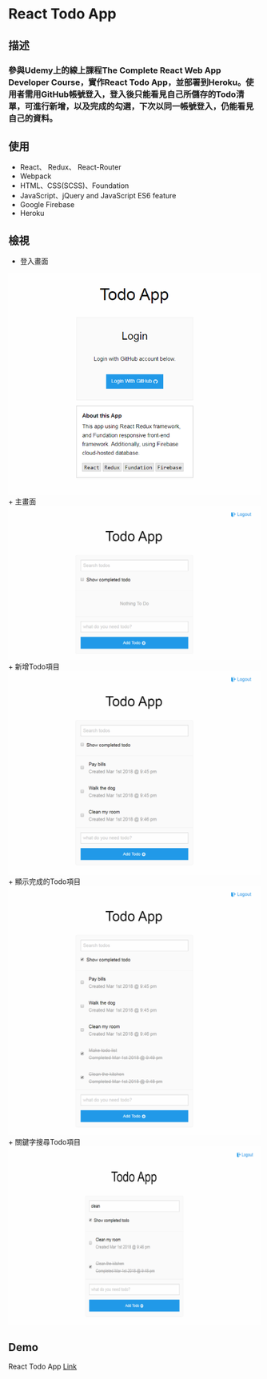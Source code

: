 # React Todo App
## 描述
### 參與Udemy上的線上課程**The Complete React Web App Developer Course**，實作React Todo App，並部署到Heroku。使用者需用GitHub帳號登入，登入後只能看見自己所儲存的Todo清單，可進行新增，以及完成的勾選，下次以同一帳號登入，仍能看見自己的資料。


## 使用
+ React、 Redux、 React-Router
+ Webpack
+ HTML、CSS(SCSS)、Foundation
+ JavaScript、jQuery and JavaScript ES6 feature
+ Google Firebase
+ Heroku

## 檢視
+ 登入畫面
<img src="images/login.png" alt="Login">
+ 主畫面
<img src="images/main.png" alt="Main">
+ 新增Todo項目
<img src="images/add.png" alt="Add">
+ 顯示完成的Todo項目
<img src="images/toggle.png" alt="Toggle">
+ 關鍵字搜尋Todo項目
<img src="images/search.png" alt="Search">

## Demo
React Todo App [Link](https://warm-badlands-15217.herokuapp.com)
